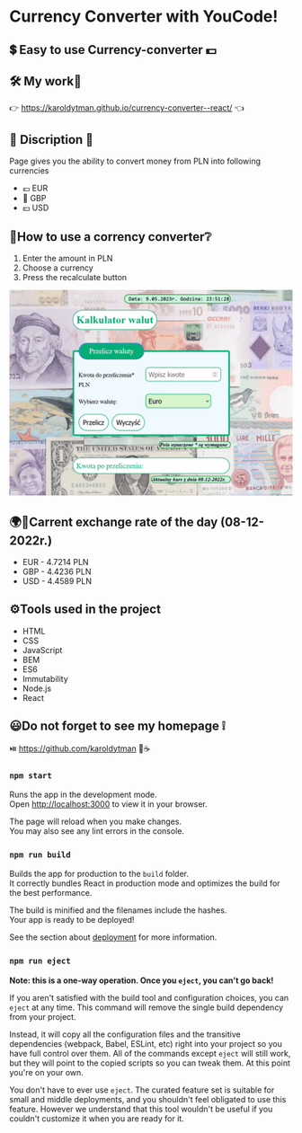 # Currency Converter with YouCode!

## 💲 Easy to use Currency-converter 💵

## 🛠️ My work💪

:point_right: https://karoldytman.github.io/currency-converter--react/ :point_left:

## 📇 Discription 📖

Page gives you the ability to convert money from PLN into following currencies
- 💶 EUR 
- 💸 GBP
- 💵 USD

## 🤔How to use a corrency converter❔
1. Enter the amount in PLN
2. Choose a currency
3. Press the recalculate button
<img src="https://github.com/karoldytman/currency-converter--react/blob/main/AnimationCurrency-converter.gif">

## 🌍💱Carrent exchange rate of the day (08-12-2022r.)
- EUR - 4.7214 PLN
- GBP - 4.4236 PLN
- USD - 4.4589 PLN

## ⚙️Tools used in the project
- HTML
- CSS
- JavaScript
- BEM
- ES6
- Immutability
- Node.js
- React

## 😃Do not forget to see my homepage ❕
   ⏯️ https://github.com/karoldytman 👀☕
   
### `npm start`

Runs the app in the development mode.\
Open [http://localhost:3000](http://localhost:3000) to view it in your browser.

The page will reload when you make changes.\
You may also see any lint errors in the console.

### `npm run build`

Builds the app for production to the `build` folder.\
It correctly bundles React in production mode and optimizes the build for the best performance.

The build is minified and the filenames include the hashes.\
Your app is ready to be deployed!

See the section about [deployment](https://facebook.github.io/create-react-app/docs/deployment) for more information.

### `npm run eject`

**Note: this is a one-way operation. Once you `eject`, you can't go back!**

If you aren't satisfied with the build tool and configuration choices, you can `eject` at any time. This command will remove the single build dependency from your project.

Instead, it will copy all the configuration files and the transitive dependencies (webpack, Babel, ESLint, etc) right into your project so you have full control over them. All of the commands except `eject` will still work, but they will point to the copied scripts so you can tweak them. At this point you're on your own.

You don't have to ever use `eject`. The curated feature set is suitable for small and middle deployments, and you shouldn't feel obligated to use this feature. However we understand that this tool wouldn't be useful if you couldn't customize it when you are ready for it.

